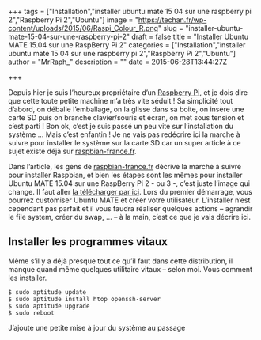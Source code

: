 +++
tags = ["Installation","installer ubuntu mate 15 04 sur une raspberry pi 2","Raspberry Pi 2","Ubuntu"]
image = "https://techan.fr/wp-content/uploads/2015/06/Raspi_Colour_R.png"
slug = "installer-ubuntu-mate-15-04-sur-une-raspberry-pi-2"
draft = false
title = "Installer Ubuntu MATE 15.04 sur une RaspBerry Pi 2"
categories = ["Installation","installer ubuntu mate 15 04 sur une raspberry pi 2","Raspberry Pi 2","Ubuntu"]
author = "MrRaph_"
description = ""
date = 2015-06-28T13:44:27Z

+++


Depuis hier je suis l’heureux propriétaire d’un [Raspberry Pi](https://www.amazon.fr/gp/product/B01CYQJP9O/ref=as_li_qf_sp_asin_il_tl?ie=UTF8&camp=1642&creative=6746&creativeASIN=B01CYQJP9O&linkCode=as2&tag=techan0f-21), et je dois dire que cette toute petite machine m’a très vite séduit ! Sa simplicité tout d’abord, on déballe l’emballage, on la glisse dans sa boite, on insère une carte SD puis on branche clavier/souris et écran, on met sous tension et c’est parti ! Bon ok, c’est je suis passé un peu vite sur l’installation du système … Mais c’est enfantin ! Je ne vais pas redécrire ici la marche à suivre pour installer le système sur la carte SD car un super article à ce sujet existe déjà sur [raspbian-france.fr](http://raspbian-france.fr/creez-carte-sd-raspbian-raspberry-pi-windows/).

Dans l’article, les gens de [raspbian-france.fr](http://raspbian-france.fr) décrive la marche à suivre pour installer Raspbian, et bien les étapes sont les mêmes pour installer Ubuntu MATE 15.04 sur une RaspBerry Pi 2 - ou 3 -, c’est juste l’image qui change. Il faut aller [la télécharger par ici](http://master.dl.sourceforge.net/project/ubuntu-mate/15.04/armhf/ubuntu-mate-15.04-desktop-armhf-raspberry-pi-2.img.bz2). Lors du premier démarrage, vous pourrez customiser Ubuntu MATE et créer votre utilisateur. L’installer n’est cependant pas parfait et il vous faudra réaliser quelques actions – agrandir le file system, créer du swap, … – à la main, c’est ce que je vais décrire ici.


## Installer les programmes vitaux

Même s’il y a déjà presque tout ce qu’il faut dans cette distribution, il manque quand même quelques utilitaire vitaux – selon moi. Vous comment les installer.

    $ sudo aptitude update
    $ sudo aptitude install htop openssh-server
    $ sudo aptitude upgrade
    $ sudo reboot

J’ajoute une petite mise à jour du système au passage 
 